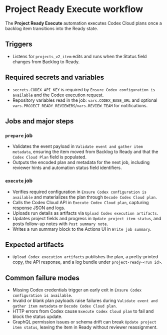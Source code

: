 # Project Ready Execute workflow

The **Project Ready Execute** automation executes Codex Cloud plans once a backlog item transitions into the Ready state.

## Triggers
- Listens for `projects_v2_item` edits and runs when the Status field changes from Backlog to Ready.

## Required secrets and variables
- `secrets.CODEX_API_KEY` is required by `Ensure Codex configuration is available` and the Codex execution request.
- Repository variables read in the job: `vars.CODEX_BASE_URL` and optional `vars.PROJECT_READY_REVIEWERS`/`vars.REVIEW_TEAM` for notifications.

## Jobs and major steps
### `prepare` job
- Validates the event payload in `Validate event and gather item metadata`, ensuring the item moved from Backlog to Ready and that the `Codex Cloud Plan` field is populated.
- Outputs the encoded plan and metadata for the next job, including reviewer hints and automation status field identifiers.

### `execute` job
- Verifies required configuration in `Ensure Codex configuration is available` and materializes the plan through `Decode Codex Cloud plan`.
- Calls the Codex Cloud API in `Execute Codex Cloud plan`, capturing response JSON and logs.
- Uploads run details as artifacts via `Upload Codex execution artifacts`.
- Updates project fields and progress in `Update project item status`, and posts follow-up notes with `Post summary note`.
- Writes a run summary block to the Actions UI in `Write job summary`.

## Expected artifacts
- `Upload Codex execution artifacts` publishes the plan, a pretty-printed copy, the API response, and a log bundle under `project-ready-<run id>`.

## Common failure modes
- Missing Codex credentials trigger an early exit in `Ensure Codex configuration is available`.
- Invalid or blank plan payloads raise failures during `Validate event and gather item metadata` or `Decode Codex Cloud plan`.
- HTTP errors from Codex cause `Execute Codex Cloud plan` to fail and block the status update.
- GraphQL permission issues or schema drift can break `Update project item status`, leaving the item in Ready without reviewer reassignment.
